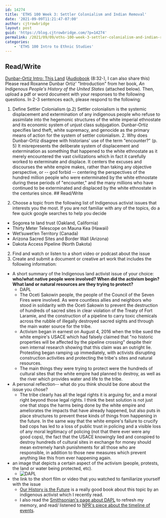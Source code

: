 ```yaml
---
id: 14274
title: 'ETHS 100 Week 3: Settler Colonialism and Indian Removal'
date: '2021-09-09T11:21:47-07:00'
author: cjtrowbridge
layout: post
guid: 'https://blog.cjtrowbridge.com/?p=14274'
permalink: /2021/09/09/eths-100-week-3-settler-colonialism-and-indian-removal/
categories:
    - 'ETHS 100 Intro to Ethnic Studies'
---
```


## Read/Write

[Dunbar-Ortiz Intro: This Land](https://www.penguinrandomhouse.ca/books/237686/an-indigenous-peoples-history-of-the-united-states-by-roxanne-dunbar-ortiz/9780807057834/excerpt) ([Audiobook](https://amzn.to/2X9Xyyo) (8:32-), I can also share this) Please read Roxanne Dunbar Ortiz' "Introduction" from her book, *An Indigenous People's History of the United States* (attached below)*.* Then, upload a pdf or word document with your responses to the following questions. In 2-3 sentences each, please respond to the following:

1. Define Settler Colonialism (p.2) Settler colonialism is the systemic displacement and extermination of any indigenous people who refuse to assimilate into the hegemonic structures of the white imperial ethnostate and its economic system of unjust class subjugation. Dunbar-Ortiz specifies land theft, white supremacy, and genocide as the primary means of action for the system of settler colonialism. 2. Why does Dunbar-Ortiz disagree with historians' use of the term "encounter?" (p. 5) It misrepresents the deliberate system of displacement and extermination as something that happened to the white ethnostate as it merely encountered the vast civilizations which in fact it carefully worked to exterminate and displace. It centers the excuses and discourses the white empire makes, rather than taking any objective perspective, or -- god forbid -- centering the perspectives of the hundred million people who were exterminated by the white ethnostate during these periods of "encounter," and the many millions who have continued to be exterminated and displaced by the white ethnostate in the centuries since. ## Read/Write

1. Choose a topic from the following list of Indigenous activist issues that interests you the most. If you are not familiar with any of the topics, do a few quick google searches to help you decide

- Sogorea te land trust (Oakland, California)
- Thirty Meter Telescope on Mauna Kea (Hawaii)
- Wet’suwet’en Territory (Canada)
- Arizona Sacred Sites and Border Wall (Arizona)
- Dakota Access Pipeline (North Dakota)

2. Find and watch or listen to a short video or podcast about the issue
3. Create and submit a document or creative art work that includes the following information:

- A short summary of the Indigenous land activist issue of your choice: **who/what native people were involved? When did the activism begin? What land or natural resources are they trying to protect?** 
    - DAPL
    - The Oceti Sakowin people, the people of the Council of the Seven Fires were involved. As were countless allies and neighbors who stood in solidarity with the Oceti Sakowin to prevent the destruction of hundreds of sacred sites in clear violation of the Treaty of Fort Laramie, and the construction of a pipeline to carry toxic chemicals across the rubble of illegally destroyed sacred sights and through the main water source for the tribe.
    - Activism began in earnest on August 4, 2016 when the tribe sued the white empire's USACE which had falsely claimed that "no historic properties will be affected by the pipeline crossing" despite their own internal research showing that this claim was an outright lie. Protesting began ramping up immediately, with activists disrupting construction activities and protecting the tribe's sites and natural resources.
    - The main things they were trying to protect were the hundreds of cultural sites that the white empire had planned to destroy, as well as the river which provides water and life to the tribe.
- A personal reflection-- what do you think should be done about the issue you chose? 
    - The tribe clearly has all the legal rights it is arguing for, and a moral right beyond those legal rights. I think the best solution is not just one that stops the harms being done by the white empire and ameliorates the impacts that have already happened, but also puts in place structures to prevent these kinds of things from happening in the future. In the same way that the white empire's failure to crucify bad cops has led to a loss of public trust in policing and a visible loss of any moral legitimacy of policing (not that there ever were any good cops), the fact that the USACE knowingly lied and conspired to destroy hundreds of cultural sites in exchange for money should mean extremely harsh punishments for all those who are responsible, in addition to those new measures which prevent anything like this from ever happening again.
- an image that depicts a certain aspect of the activism (people, protests, the land or water being protected, etc). 
    - ![DAPL](https://blog.cjtrowbridge.com/wp-content/uploads/2021/09/DAPL-1-1.png)
- the link to the short film or video that you watched to familiarize yourself with the issue 
    - [Our History is the Future](https://www.amazon.com/Our-History-Future-Indigenous-Resistance/dp/1786636727) is a really good book about this topic by an indigenous activist which I recently read.
    - I also read the [Smithsonian's page about DAPL](https://americanindian.si.edu/nk360/plains-treaties/dapl) to refresh my memory, and read/ listened to [NPR's piece about the timeline of events](https://www.npr.org/sections/thetwo-way/2017/02/22/514988040/key-moments-in-the-dakota-access-pipeline-fight).